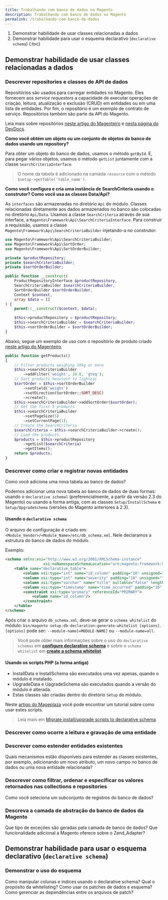 ```yaml
---
title: Trabalhando com banco de dados na Magento
description: Trabalhando com banco de dados na Magento
permalink: /trabalhando-com-banco-de-dados
---
```


1. Demonstrar habilidade de usar classes relacionadas a dados
2. Demonstrar habilidade para usar o esquema declarativo (`declarative schema`)
{:toc}

## Demonstrar habilidade de usar classes relacionadas a dados

### Descrever repositories e classes de API de dados

Repositórios são usados para carregar entidades no Magento. Eles fornecem aos _service requestors_ a capacidade de executar operações de criação, leitura, atualização e exclusão (CRUD) em entidades ou em uma lista de entidades. Por fim, o repositório é um exemplo de contrato de serviço.
Repositórios também são parte da API do Magento.

Leia mais sobre repositórios [neste artigo do Magenteiro](https://www.magenteiro.com/blog/magento-2/como-usar-o-repository-pattern-no-magento-2?mid=c9f0f895fb98ab9159f51fd0297e236d) e [nesta página do DevDocs](https://devdocs.magento.com/guides/v2.4/extension-dev-guide/searching-with-repositories.html).

**Como você obtém um objeto ou um conjunto de objetos do banco de dados usando um repository?**

Para obter um objeto do banco de dados, usamos o método `getById`. E, para pegar vários objetos, usamos o método `getList` juntamente com a classe `SearchCriteriaInterface`.

> O nome da tabela é adicionado na camada `resource` com o método `$setup->getTable('table_name')`.

**Como você configura e cria uma instância de SearchCriteria usando o construtor? Como você usa as classes Data/Api?**

As `interfaces` são armazenadas no diretório `Api` do módulo. Classes relacionadas diretamente aos dados armazenados no banco são colocadas no diretório `Api/Data`.
Usamos a classe `SearchCriteria` através de sua interface, a `Magento\Framework\Api\SearchCriteriaInterface`.
Para construir a requisisão, usamos a classe `Magento\Framework\Api\SearchCriteriaBuilder` injetando-a no construtor: 

```php
use Magento\Framework\Api\SearchCriteriaBuilder;
use Magento\Framework\Api\SortOrder;
use Magento\Framework\Api\SortOrderBuilder;

private $productRepository;
private $searchCriteriaBuilder;
private $sortOrderBuilder;

public function __construct(
    ProductRepositoryInterface $productRepository,
    SearchCriteriaBuilder $searchCriteriaBuilder,
    SortOrderBuilder $sortOrderBuilder,
    Context $context,
    array $data = []
) {
    parent::__construct($context, $data);

    $this->productRepository = $productRepository;
    $this->searchCriteriaBuilder = $searchCriteriaBuilder;
    $this->sortOrderBuilder = $sortOrderBuilder;
}
```

Abaixo, segue um exemplo de uso com o repositório de produto criado [neste artigo do Magenteiro](https://www.magenteiro.com/blog/magento-2/como-usar-o-repository-pattern-no-magento-2?mid=c9f0f895fb98ab9159f51fd0297e236d).
```php
public function getProducts()
{
    // Filter products weighing 10kg or more
    $this->searchCriteriaBuilder
        ->addFilter('weight', 10.0, 'gteq');
    // Sort products heaviest to lightest
    $sortOrder = $this->sortOrderBuilder
        ->setField('weight')
        ->setDirection(SortOrder::SORT_DESC)
        ->create();
    $this->searchCriteriaBuilder->addSortOrder($sortOrder);
    // Get the first 5 products
    $this->searchCriteriaBuilder
        ->setPageSize(5)
        ->setCurrentPage(1);
    // Create the SearchCriteria
    $searchCriteria = $this->searchCriteriaBuilder->create();
    // Load the products
    $products = $this->productRepository
        ->getList($searchCriteria)
        ->getItems();
    return $products;
}
```


### Descrever como criar e registrar novas entidades
Como você adiciona uma nova tabela ao banco de dados?

Podemos adicionar uma nova tabela ao banco de dados de duas formas: usando o `declarative schemal` (preferencialmente, a partir da versão 2.3 do Magento) ou usando a forma antiga, com as classes `Setup/InstallSchema` e `Setup/UpgradeSchema` (versões do Magento anteriores à 2.3).

#### Usando o `declarative schema`

O arquivo de configuração é criado em: `<Module_Vendor>/<Module_Name>/etc/db_schema.xml`. Nele declaramos a estrutura do banco de dados do módulo.

Exemplo:
```xml
<schema xmlns:xsi="http://www.w3.org/2001/XMLSchema-instance"
                 xsi:noNamespaceSchemaLocation="urn:magento:framework:Setup/Declaration/Schema/etc/schema.xsd">
    <table name="declarative_table">
        <column xsi:type="int" name="id_column" padding="10" unsigned="true" nullable="false" comment="Entity Id"/>
        <column xsi:type="int" name="severity" padding="10" unsigned="true" nullable="false" comment="Severity code"/>
        <column xsi:type="varchar" name="title" nullable="false" length="255" comment="Title"/>
        <column xsi:type="timestamp" name="time_occurred" padding="10" comment="Time of event"/>
        <constraint xsi:type="primary" referenceId="PRIMARY">
            <column name="id_column"/>
        </constraint>
    </table>
</schema>
```

Após criar o arquivo `db_schema.xml`, deve-se gerar o `schema whitelist` do módulo: `bin/magento setup:db-declaration:generate-whitelist [options]`. 
`[options]` pode ser: `--module-name[=MODULE-NAME]` ou `--module-name=all`.

> Você pode obter mais informações sobre o uso do `declarative schemas` em [**configure declarative schema**](https://devdocs.magento.com/guides/v2.4/extension-dev-guide/declarative-schema/db-schema.html) e sobre o `schema whitelist` em [**create a schema whitelist**](https://devdocs.magento.com/guides/v2.4/extension-dev-guide/declarative-schema/migration-commands.html#create-whitelist).


#### Usando os scripts PHP (a forma antiga)

- InstallData e InstallSchema são executados uma vez apenas, quando o módulo é instalado.
- UpgradeData e UpgradeSchema são executados quando a versão do módulo é alterada.
- Estas classes são criadas dentro do diretório `Setup` do módulo.

Neste [artigo do Mageplaza](https://www.mageplaza.com/magento-2-module-development/magento-2-how-to-create-sql-setup-script.html) você pode encontrar um tutorial sobre como usar estes scripts.

> Leia mais em [Migrate install/upgrade scripts to declarative schema](https://devdocs.magento.com/guides/v2.4/extension-dev-guide/declarative-schema/migration-commands.html).


### Descrever como ocorre a leitura e gravação de uma entidade

### Descrever como estender entidades existentes
Quais mecanismos estão disponíveis para estender as classes existentes, por exemplo, adicionando um novo atributo, um novo campo no banco de dados ou uma nova entidade relacionada?

### Descrever como filtrar, ordenar e especificar os valores retornados nas collections e repositories
Como você seleciona um subconjunto de registros do banco de dados?

### Descreva a camada de abstração do banco de dados da Magento
Que tipo de exceções são geradas pela camada de banco de dados?
Que funcionalidade adicional a Magento oferece sobre o Zend_Adapter?

## Demonstrar habilidade para usar o esquema declarativo (`declarative schema`)

### Demonstrar o uso do esquema
Como manipular colunas e índices usando o declarative schema? 
Qual o propósito da whitelisting? 
Como usar os patches de dados e esquema? Como gerenciar as dependências entre os arquivos de patch?
